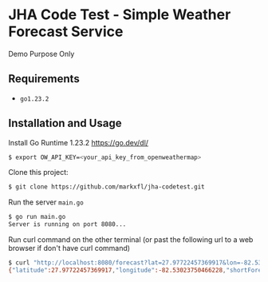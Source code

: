 # JHA Code Test - Simple Weather Forecast Service
Demo Purpose Only

## Requirements

- `go1.23.2`


## Installation and Usage
Install Go Runtime 1.23.2
https://go.dev/dl/

```bash
$ export OW_API_KEY=<your_api_key_from_openweathermap>
```
Clone this project:
```bash
$ git clone https://github.com/markxfl/jha-codetest.git
```

Run the server `main.go`

```bash
$ go run main.go
Server is running on port 8080...
```

Run curl command on the other terminal
(or past the following url to a web browser if don't have curl command) 

```bash
$ curl "http://localhost:8080/forecast?lat=27.97722457369917&lon=-82.53023750466228"
{"latitude":27.97722457369917,"longitude":-82.53023750466228,"shortForecast":"Partly Cloudy","temperature":55,"temperatureDescription":"moderate"}
```
